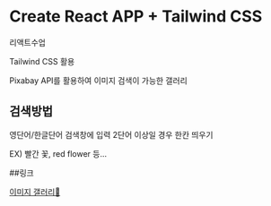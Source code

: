 # Create React APP + Tailwind CSS

리액트수업

Tailwind CSS 활용

Pixabay API를 활용하여 이미지 검색이 가능한 갤러리

## 검색방법

영단어/한글단어 검색창에 입력 2단어 이상일 경우 한칸 띄우기

EX) 빨간 꽃, red flower 등...

##링크

<a href="https://react-imagegallery-kaenghee.netlify.app/">이미지 갤러리🎨</a>
